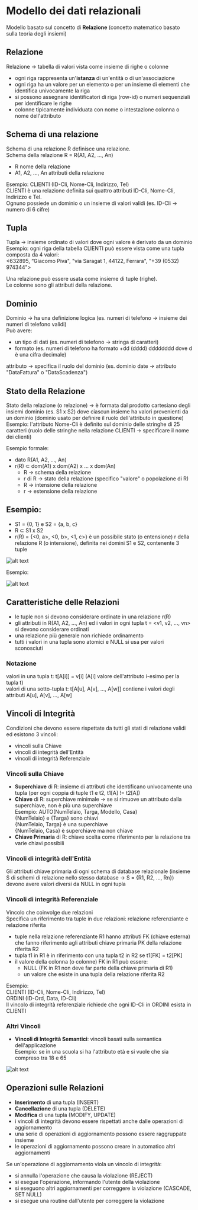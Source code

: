 # Modello dei dati relazionali

Modello basato sul concetto di **Relazione** (concetto matematico basato sulla teoria degli insiemi)

## Relazione
Relazione -> tabella di valori vista come insieme di righe o colonne

- ogni riga rappresenta un'**istanza** di un'entità o di un'associazione
- ogni riga ha un valore per un elemento o per un insieme di elementi che identifica univocamente la riga
- si possono assegnare identificatori di riga (row-id) o numeri sequenziali per identificare le righe
- colonne tipicamente individuata con nome o intestazione colonna o nome dell'attributo

## Schema di una relazione
Schema di una relazione R definisce una relazione.  
Schema della relazione R = R(A1, A2, ..., An)
- R nome della relazione
- A1, A2, ..., An attributi della relazione

Esempio:
CLIENTI (ID-Cli, Nome-Cli, Indirizzo, Tel)  
CLIENTI è una relazione definita sui quattro attributi ID-Cli, Nome-Cli, Indirizzo e Tel.  
Ognuno possiede un dominio o un insieme di valori validi (es. ID-Cli -> numero di 6 cifre)

## Tupla
Tupla -> insieme ordinato di valori dove ogni valore è derivato da un dominio  
Esempio: ogni riga della tabella CLIENTI può essere vista come una tupla composta da 4 valori:  
<632895, “Giacomo Piva", "via Saragat 1, 44122, Ferrara", "+39 (0532) 974344">

Una relazione può essere usata come insieme di tuple (righe).  
Le colonne sono gli attributi della relazione.

## Dominio
Dominio -> ha una definizione logica (es. numeri di telefono -> insieme dei numeri di telefono validi)  
Può avere:
- un tipo di dati (es. numeri di telefono -> stringa di caratteri)
- formato (es. numeri di telefono ha formato +dd (dddd) dddddddd dove d è una cifra decimale)

attributo -> specifica il ruolo del dominio (es. dominio date -> attributo "DataFattura" o "DataScadenza")

## Stato della Relazione
Stato della relazione (o relazione) -> è formata dal prodotto cartesiano degli insiemi dominio (es. S1 x S2) dove ciascun insieme ha valori provenienti da un dominio (dominio usato per definire il ruolo dell'attributo in questione)  
Esempio: l'attributo Nome-Cli è definito sul dominio delle stringhe di 25 caratteri (ruolo delle stringhe nella relazione CLIENTI -> specificare il nome dei clienti)

Esempio formale:
- dato R(A1, A2, ..., An)
- r(R) $\subset$ dom(A1) x dom(A2) x ... x dom(An)
    - R -> schema della relazione
    - r di R -> stato della relazione (specifico "valore" o popolazione di R)
    - R -> intensione della relazione
    - r -> estensione della relazione

## Esempio:
- S1 = {0, 1} e S2 = {a, b, c}
- R $\subset$ S1 x S2
- r(R) = {<0, a>, <0, b>, <1, c>} è un possibile stato (o entensione) r della relazione R (o intensione), definita nei domini S1 e S2, contenente 3 tuple

![alt text](image/05_00.png)

Esempio:

![alt text](image/05_01.png)


## Caratteristiche delle Relazioni
- le tuple non si devono considerare ordinate in una relazione r(R)
- gli attributi in R(A1, A2, ..., An) ed i valori in ogni tupla t = <v1, v2, ..., vn> si devono considerare ordinati
- una relazione più generale non richiede ordinamento
- tutti i valori in una tupla sono atomici e NULL si usa per valori sconosciuti

### Notazione
valori in una tupla t: t[A[i]] = v[i] (A[i] valore dell'attributo i-esimo per la tupla t)  
valori di una sotto-tupla t: t[A[u], A[v], ..., A[w]] contiene i valori degli attributi A[u], A[v], ..., A[w]

## Vincoli di Integrità
Condizioni che devono essere rispettate da tutti gli stati di relazione validi ed esistono 3 vincoli:
- vincoli sulla Chiave
- vincoli di integrità dell'Entità
- vincoli di integrità Referenziale

### Vincoli sulla Chiave
- **Superchiave** di R: insieme di attributi che identificano univocamente una tupla (per ogni coppia di tuple t1 e t2, t1[A] != t2[A])
- **Chiave** di R: superchiave minimale -> se si rimuove un attributo dalla superchiave, non è più una superchiave  
Esempio: AUTO(NumTelaio, Targa, Modello, Casa)  
{NumTelaio} e {Targa} sono chiavi  
{NumTelaio, Targa} è una superchiave  
{NumTelaio, Casa} è superchiave ma non chiave
- **Chiave Primaria** di R: chiave scelta come riferimento per la relazione tra varie chiavi possibili

### Vincoli di integrità dell'Entità
Gli attributi chiave primaria di ogni schema di database relazionale (insieme S di schemi di relazione nello stesso database -> S = {R1, R2, ..., Rn}) devono avere valori diversi da NULL in ogni tupla

### Vincoli di integrità Referenziale
Vincolo che coinvolge due relazioni  
Specifica un riferimento tra tuple in due relazioni: relazione referenziante e relazione riferita
- tuple nella relazione referenziante R1 hanno attributi FK (chiave esterna) che fanno riferimento agli attributi chiave primaria PK della relazione riferita R2
- tupla t1 in R1 è in riferimento con una tupla t2 in R2 se t1[FK] = t2[PK]
- il valore della colonna (o colonne) FK in R1 può essere:
    - NULL (FK in R1 non deve far parte della chiave primaria di R1)
    - un valore che esiste in una tupla della relazione riferita R2

Esempio:  
CLIENTI (ID-Cli, Nome-Cli, Indirizzo, Tel)  
ORDINI (ID-Ord, Data, ID-Cli)  
Il vincolo di integrità referenziale richiede che ogni ID-Cli in ORDINI esista in CLIENTI

### Altri Vincoli
- **Vincoli di Integrità Semantici**: vincoli basati sulla semantica dell'applicazione  
Esempio: se in una scuola si ha l'attributo età e si vuole che sia compreso tra 18 e 65

![alt text](image/05_02.png)

## Operazioni sulle Relazioni
- **Inserimento** di una tupla (INSERT)
- **Cancellazione** di una tupla (DELETE)
- **Modifica** di una tupla (MODIFY, UPDATE)
- i vincoli di integrità devono essere rispettati anche dalle operazioni di aggiornamento
- una serie di operazioni di aggiornamento possono essere raggruppate insieme
- le operazioni di aggiornamento possono creare in automatico altri aggiornamenti

Se un'operazione di aggiornamento viola un vincolo di integrità:
- si annulla l'operazione che causa la violazione (REJECT)
- si esegue l'operazione, informando l'utente della violazione
- si eseguono altri aggiornamenti per correggere la violazione (CASCADE, SET NULL)
- si esegue una routine dall'utente per correggere la violazione

